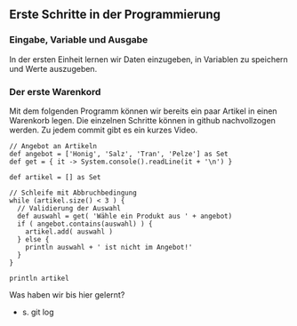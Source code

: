 ## Erste Schritte in der Programmierung

### Eingabe, Variable und Ausgabe

In der ersten Einheit lernen wir Daten einzugeben, in Variablen zu speichern und Werte auszugeben.

### Der erste Warenkord

Mit dem folgenden Programm können wir bereits ein paar Artikel in einen Warenkorb legen. Die einzelnen Schritte können in github nachvollzogen werden. Zu jedem commit gibt es ein kurzes Video.

```
// Angebot an Artikeln
def angebot = ['Honig', 'Salz', 'Tran', 'Pelze'] as Set
def get = { it -> System.console().readLine(it + '\n') }

def artikel = [] as Set

// Schleife mit Abbruchbedingung
while (artikel.size() < 3 ) {
  // Validierung der Auswahl
  def auswahl = get( 'Wähle ein Produkt aus ' + angebot)
  if ( angebot.contains(auswahl) ) {
    artikel.add( auswahl )
  } else {
    println auswahl + ' ist nicht im Angebot!'
  }
}

println artikel
```
Was haben wir bis hier gelernt?
* s. git log
